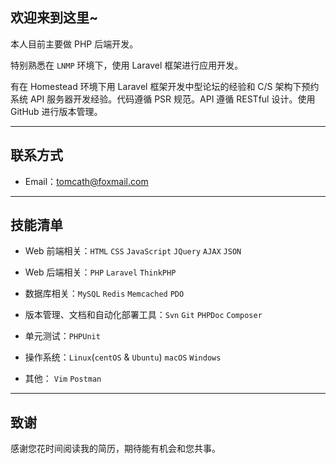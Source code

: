 ## 欢迎来到这里~

本人目前主要做 PHP 后端开发。

特别熟悉在 `LNMP` 环境下，使用 Laravel 框架进行应用开发。

有在 Homestead 环境下用 Laravel 框架开发中型论坛的经验和 C/S 架构下预约系统 API 服务器开发经验。代码遵循 PSR 规范。API 遵循 RESTful 设计。使用 GitHub 进行版本管理。

---
## 联系方式

- Email：tomcath@foxmail.com

---
## 技能清单

- Web 前端相关：`HTML` `CSS` `JavaScript` `JQuery` `AJAX` `JSON`

- Web 后端相关：`PHP` `Laravel` `ThinkPHP` 

- 数据库相关：`MySQL` `Redis` `Memcached` `PDO`

- 版本管理、文档和自动化部署工具：`Svn` `Git` `PHPDoc` `Composer`

- 单元测试：`PHPUnit`

- 操作系统：`Linux`(`centOS` & `Ubuntu`) `macOS` `Windows`

- 其他： `Vim` `Postman`

---

## 致谢
感谢您花时间阅读我的简历，期待能有机会和您共事。
